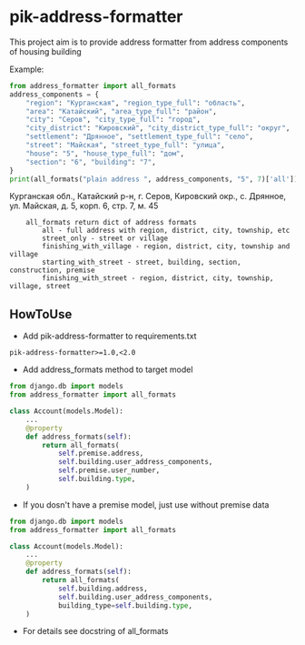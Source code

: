 # pik-address-formatter #

This project aim is to provide address formatter from address components of housing building

Example:
```python
from address_formatter import all_formats
address_components = {
    "region": "Курганская", "region_type_full": "область",
    "area": "Катайский", "area_type_full": "район",
    "city": "Серов", "city_type_full": "город",
    "city_district": "Кировский", "city_district_type_full": "округ",
    "settlement": "Дрянное", "settlement_type_full": "село",
    "street": "Майская", "street_type_full": "улица",
    "house": "5", "house_type_full": "дом",
    "section": "6", "building": "7",
}
print(all_formats("plain address ", address_components, "5", 7)['all'])
```
Курганская обл., Катайский р⁠-⁠н, г. Серов, Кировский окр., с. Дрянное, ул. Майская, д. 5, корп. 6, стр. 7, м. 45

```text
    all_formats return dict of address formats
        all - full address with region, district, city, township, etc
        street_only - street or village
        finishing_with_village - region, district, city, township and village
        starting_with_street - street, building, section, construction, premise
        finishing_with_street - region, district, city, township, village, street
```

## HowToUse ##

* Add pik-address-formatter to requirements.txt
```
pik-address-formatter>=1.0,<2.0
```

* Add address_formats method to target model
```python
from django.db import models
from address_formatter import all_formats

class Account(models.Model):
    ...
    @property
    def address_formats(self):
        return all_formats(
            self.premise.address,
            self.building.user_address_components,
            self.premise.user_number,
            self.building.type,
    )
```
* If you dosn't have a premise model, just use without premise data
```python
from django.db import models
from address_formatter import all_formats

class Account(models.Model):
    ...
    @property
    def address_formats(self):
        return all_formats(
            self.building.address,
            self.building.user_address_components,
            building_type=self.building.type,
    )
```

* For details see docstring of all_formats
 